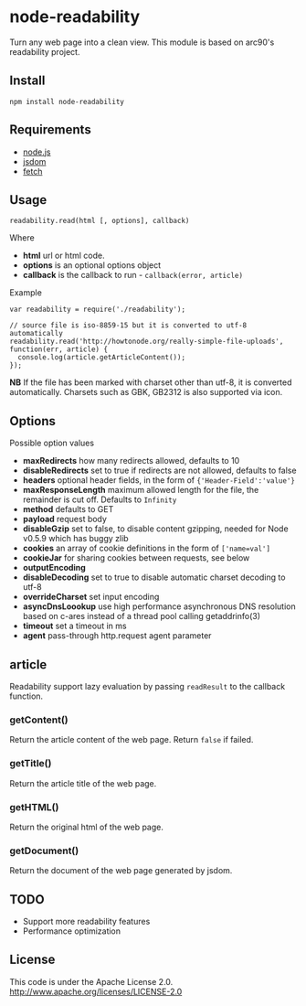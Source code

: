 # node-readability

Turn any web page into a clean view. This module is based on arc90's readability project.

## Install

    npm install node-readability

## Requirements
* [node.js](http://nodejs.org/)
* [jsdom](https://github.com/tmpvar/jsdom)
* [fetch](https://github.com/andris9/fetch)

## Usage

`readability.read(html [, options], callback)`

Where

  * **html** url or html code.
  * **options** is an optional options object
  * **callback** is the callback to run - `callback(error, article)`

Example

    var readability = require('./readability');

    // source file is iso-8859-15 but it is converted to utf-8 automatically
    readability.read('http://howtonode.org/really-simple-file-uploads', function(err, article) {
      console.log(article.getArticleContent());
    });

**NB** If the file has been marked with charset other than utf-8, it is converted automatically. Charsets such as GBK, GB2312 is also supported via icon.

## Options

Possible option values

 * **maxRedirects** how many redirects allowed, defaults to 10
 * **disableRedirects** set to true if redirects are not allowed, defaults to false
 * **headers** optional header fields, in the form of `{'Header-Field':'value'}`
 * **maxResponseLength** maximum allowed length for the file, the remainder is cut off. Defaults to `Infinity`
 * **method** defaults to GET
 * **payload** request body
 * **disableGzip** set to false, to disable content gzipping, needed for Node v0.5.9 which has buggy zlib
 * **cookies** an array of cookie definitions in the form of `['name=val']`
 * **cookieJar** for sharing cookies between requests, see below
 * **outputEncoding** 
 * **disableDecoding** set to true to disable automatic charset decoding to utf-8
 * **overrideCharset** set input encoding
 * **asyncDnsLoookup** use high performance asynchronous DNS resolution based on c-ares instead of a thread pool calling getaddrinfo(3)
 * **timeout** set a timeout in ms
 * **agent** pass-through http.request agent parameter

## article

Readability support lazy evaluation by passing `readResult` to the callback function.

### getContent()

Return the article content of the web page. Return `false` if failed.

### getTitle()

Return the article title of the web page.

### getHTML()

Return the original html of the web page.

### getDocument()

Return the document of the web page generated by jsdom.

## TODO

  * Support more readability features
  * Performance optimization

## License

This code is under the Apache License 2.0.  http://www.apache.org/licenses/LICENSE-2.0
